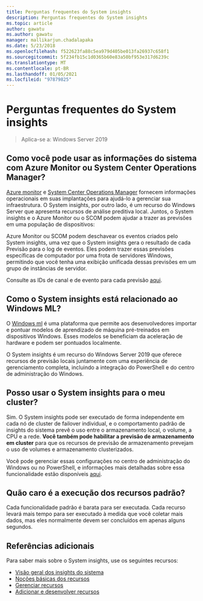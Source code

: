 ```yaml
---
title: Perguntas frequentes do System insights
description: Perguntas frequentes do System insights
ms.topic: article
author: gawatu
ms.author: gawatu
manager: mallikarjun.chadalapaka
ms.date: 5/23/2018
ms.openlocfilehash: f522623fa88c5ea979d405be013fa26937c658f1
ms.sourcegitcommit: 5f234fb15c1d0365b60e83a50bf953e317d6239c
ms.translationtype: MT
ms.contentlocale: pt-BR
ms.lasthandoff: 01/05/2021
ms.locfileid: "97879825"
---
```

# <a name="system-insights-faq"></a>Perguntas frequentes do System insights

>Aplica-se a: Windows Server 2019

## <a name="how-can-you-use-system-insights-with-azure-monitor-or-system-center-operations-manager"></a>Como você pode usar as informações do sistema com Azure Monitor ou System Center Operations Manager?

[Azure monitor](https://azure.microsoft.com/services/monitor/) e [System Center Operations Manager](/system-center/scom/welcome?view=sc-om-1807&preserve-view=true) fornecem informações operacionais em suas implantações para ajudá-lo a gerenciar sua infraestrutura. O System insights, por outro lado, é um recurso do Windows Server que apresenta recursos de análise preditiva local. Juntos, o System insights e o Azure Monitor ou o SCOM podem ajudar a trazer as previsões em uma população de dispositivos:

 Azure Monitor ou SCOM podem deschavear os eventos criados pelo System insights, uma vez que o System insights gera o resultado de cada Previsão para o log de eventos. Eles podem trazer essas previsões específicas de computador por uma frota de servidores Windows, permitindo que você tenha uma exibição unificada dessas previsões em um grupo de instâncias de servidor.

 Consulte as IDs de canal e de evento para cada previsão [aqui](./managing-capabilities.md#retrieving-capability-results).

## <a name="how-does-system-insights-relate-to-windows-ml"></a>Como o System insights está relacionado ao Windows ML?

O [Windows ml](/windows/uwp/machine-learning/) é uma plataforma que permite aos desenvolvedores importar e pontuar modelos de aprendizado de máquina pré-treinados em dispositivos Windows. Esses modelos se beneficiam da aceleração de hardware e podem ser pontuados localmente.

O System insights é um recurso do Windows Server 2019 que oferece recursos de previsão locais juntamente com uma experiência de gerenciamento completa, incluindo a integração do PowerShell e do centro de administração do Windows.

## <a name="can-i-use-system-insights-for-my-cluster"></a>Posso usar o System insights para o meu cluster?

Sim. O System insights pode ser executado de forma independente em cada nó de cluster de failover individual, e o comportamento padrão de insights do sistema prevê o uso entre o armazenamento local, o volume, a CPU e a rede. **Você também pode habilitar a previsão de armazenamento em cluster** para que os recursos de previsão de armazenamento prevejam o uso de volumes e armazenamento clusterizados.

Você pode gerenciar essas configurações no centro de administração do Windows ou no PowerShell, e informações mais detalhadas sobre essa funcionalidade estão disponíveis [aqui](https://blogs.technet.microsoft.com/filecab/2018/10/03/using-system-insights-to-forecast-clustered-storage-usage/).


## <a name="how-expensive-is-it-to-run-the-default-capabilities"></a>Quão caro é a execução dos recursos padrão?

Cada funcionalidade padrão é barata para ser executada. Cada recurso levará mais tempo para ser executado à medida que você coletar mais dados, mas eles normalmente devem ser concluídos em apenas alguns segundos.

## <a name="additional-references"></a>Referências adicionais
Para saber mais sobre o System insights, use os seguintes recursos:

- [Visão geral dos insights do sistema](overview.md)
- [Noções básicas dos recursos](understanding-capabilities.md)
- [Gerenciar recursos](managing-capabilities.md)
- [Adicionar e desenvolver recursos](adding-and-developing-capabilities.md)
